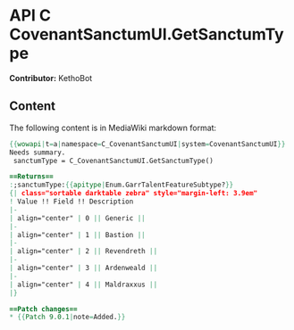 # API C CovenantSanctumUI.GetSanctumType

**Contributor:** KethoBot

## Content

The following content is in MediaWiki markdown format:

```mediawiki
{{wowapi|t=a|namespace=C_CovenantSanctumUI|system=CovenantSanctumUI}}
Needs summary.
 sanctumType = C_CovenantSanctumUI.GetSanctumType()

==Returns==
:;sanctumType:{{apitype|Enum.GarrTalentFeatureSubtype?}}
{| class="sortable darktable zebra" style="margin-left: 3.9em"
! Value !! Field !! Description
|-
| align="center" | 0 || Generic || 
|-
| align="center" | 1 || Bastion || 
|-
| align="center" | 2 || Revendreth || 
|-
| align="center" | 3 || Ardenweald || 
|-
| align="center" | 4 || Maldraxxus || 
|}

==Patch changes==
* {{Patch 9.0.1|note=Added.}}
```